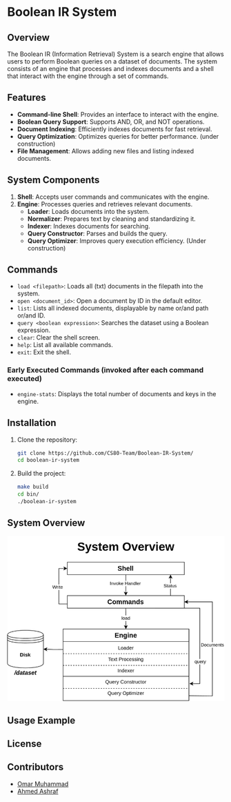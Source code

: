 # Boolean IR System

## Overview

The Boolean IR (Information Retrieval) System is a search engine that allows users to perform Boolean queries on a dataset of documents. The system consists of an engine that processes and indexes documents and a shell that interact with the engine through a set of commands.

## Features

- **Command-line Shell**: Provides an interface to interact with the engine.
- **Boolean Query Support**: Supports AND, OR, and NOT operations.
- **Document Indexing**: Efficiently indexes documents for fast retrieval.
- **Query Optimization**: Optimizes queries for better performance. (under construction)
- **File Management**: Allows adding new files and listing indexed documents.

## System Components

1. **Shell**: Accepts user commands and communicates with the engine.
3. **Engine**: Processes queries and retrieves relevant documents.
   - **Loader**: Loads documents into the system.
   - **Normalizer**: Prepares text by cleaning and standardizing it.
   - **Indexer**: Indexes documents for searching.
   - **Query Constructor**: Parses and builds the query.
   - **Query Optimizer**: Improves query execution efficiency. (Under construction)

## Commands

- `load <filepath>`: Loads all (txt) documents in the filepath into the system.
- `open <document_id>`: Open a document by ID in the default editor.
- `list`: Lists all indexed documents, displayable by name or/and path or/and ID.
- `query <boolean expression>`: Searches the dataset using a Boolean expression.
- `clear`: Clear the shell screen.
- `help`: List all available commands.
- `exit`: Exit the shell.

### Early Executed Commands (invoked after each command executed)

- `engine-stats`: Displays the total number of documents and keys in the engine. 

## Installation

1. Clone the repository:
   ```sh
   git clone https://github.com/CS80-Team/Boolean-IR-System/
   cd boolean-ir-system
   ```
2. Build the project:
   ```sh
   make build
   cd bin/
   ./boolean-ir-system
   ```

## System Overview

![System Overview](https://github.com/CS80-Team/Boolean-IR-System/blob/master/docs/BIRSystemOverview.png)

## Usage Example

## License

## Contributors

- [Omar Muhammad](https://github.com/OmarMGaber)
- [Ahmed Ashraf](https://github.com/ahmed-ashraff)

